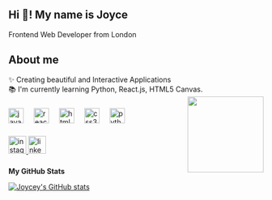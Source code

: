<h2 align="left">Hi 👋! My name is Joyce</h2>
<p>Frontend Web Developer from London</p>




<h2>About me</h2>
<p align="left">
  ✨ Creating beautiful and Interactive Applications<br />📚 I'm currently
  learning Python, React.js, HTML5 Canvas. 


<img align="right" height="150" src="https://media.tenor.com/images/c532a69a5978f7cfb2fc2b6ab24ebcfe/tenor.gif"  />

###

<div align="left">
  <img src="https://cdn.jsdelivr.net/gh/devicons/devicon/icons/javascript/javascript-original.svg" height="30" alt="javascript logo"  />
  <img width="12" />
  <img src="https://cdn.jsdelivr.net/gh/devicons/devicon/icons/react/react-original.svg" height="30" alt="react logo"  />
  <img width="12" />
  <img src="https://cdn.jsdelivr.net/gh/devicons/devicon/icons/html5/html5-original.svg" height="30" alt="html5 logo"  />
  <img width="12" />
  <img src="https://cdn.jsdelivr.net/gh/devicons/devicon/icons/css3/css3-original.svg" height="30" alt="css3 logo"  />
  <img width="12" />
  <img src="https://cdn.jsdelivr.net/gh/devicons/devicon/icons/python/python-original.svg" height="30" alt="python logo"  />
</div>

###

<div align="left">
  <a href= "https://www.instagram.com/i_can_code_too/">
  <img src="https://img.shields.io/static/v1?message=Instagram&logo=instagram&label=&color=E4405F&logoColor=white&labelColor=&style=for-the-badge" height="35" alt="instagram logo"  />
  </a>
  <a href="https://www.linkedin.com/in/joycecheung24/">
  <img src="https://img.shields.io/static/v1?message=LinkedIn&logo=linkedin&label=&color=0077B5&logoColor=white&labelColor=&style=for-the-badge" height="35" alt="linkedin logo"  />
  </a>
</div>

###
<b>My GitHub Stats</b>

<a href="https://github.com/Joycey83"><img
    src="https://github-readme-stats.vercel.app/api?username=Joycey83&show_icons=true&hide=&count_private=true&title_color=0891b2&text_color=ffffff&icon_color=0891b2&bg_color=1c1917&hide_border=true&show_icons=true"
    alt="Joycey's GitHub stats"/></a>



